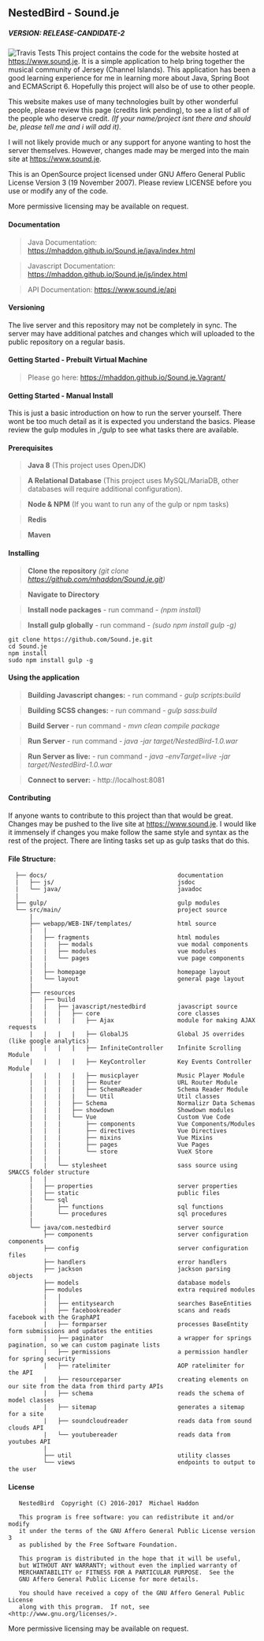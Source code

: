 ## NestedBird - Sound.je
##### VERSION: RELEASE-CANDIDATE-2
![Travis Tests](https://travis-ci.org/mhaddon/Sound.je.svg?branch=master)
This project contains the code for the website hosted at https://www.sound.je. It is a simple application to help bring together the musical community of Jersey (Channel Islands). This application has been a good learning experience for me in learning more about Java, Spring Boot and ECMAScript 6. Hopefully this project will also be of use to other people.

This website makes use of many technologies built by other wonderful people, please review this page (credits link pending), to see a list of all of the people who deserve credit. *(If your name/project isnt there and should be, please tell me and i will add it).*

I will not likely provide much or any support for anyone wanting to host the server themselves. However, changes made may be merged into the main site at https://www.sound.je.

This is an OpenSource project licensed under GNU Affero General Public License Version 3 (19 November 2007). Please review LICENSE before you use or modify any of the code.

More permissive licensing may be available on request.

#### Documentation
> Java Documentation:         https://mhaddon.github.io/Sound.je/java/index.html

> Javascript Documentation:   https://mhaddon.github.io/Sound.je/js/index.html

> API Documentation:          https://www.sound.je/api

#### Versioning
The live server and this repository may not be completely in sync. The server may have additional patches and changes which will uploaded to the public repository on a regular basis.

#### Getting Started - Prebuilt Virtual Machine
> Please go here: https://mhaddon.github.io/Sound.je.Vagrant/

#### Getting Started - Manual Install
This is just a basic introduction on how to run the server yourself. There wont be too much detail as it is expected you understand the basics.
Please review the gulp modules in ,/gulp to see what tasks there are available.
#### Prerequisites
> **Java 8** (This project uses OpenJDK)

> **A Relational Database** (This project uses MySQL/MariaDB, other databases will require additional configuration).

> **Node & NPM** (If you want to run any of the gulp or npm tasks)

> **Redis**

> **Maven**

#### Installing
> **Clone the repository** *(git clone https://github.com/mhaddon/Sound.je.git)*

> **Navigate to Directory**

> **Install node packages** - run command - *(npm install)*

> **Install gulp globally** - run command -  *(sudo npm install gulp -g)*
```
git clone https://github.com/Sound.je.git
cd Sound.je
npm install
sudo npm install gulp -g
```

#### Using the application
> **Building Javascript changes:** - run command -  *gulp scripts:build*

> **Building SCSS changes:** - run command -  *gulp sass:build*

> **Build Server** - run command - *mvn clean compile package*

> **Run Server** - run command - *java -jar target/NestedBird-1.0.war*

> **Run Server as live:** - run command - *java -envTarget=live -jar target/NestedBird-1.0.war*

> **Connect to server:** - http://localhost:8081

#### Contributing
If anyone wants to contribute to this project than that would be great.
Changes may be pushed to the live site at https://www.sound.je.
I would like it immensely if changes you make follow the same style and syntax as the rest of the project.
There are linting tasks set up as gulp tasks that do this.

#### File Structure:

```
  ├── docs/                                     documentation
  |   ├── js/                                   jsdoc
  |   └── java/                                 javadoc
  |
  ├── gulp/                                     gulp modules
  └── src/main/                                 project source
      |
      ├── webapp/WEB-INF/templates/             html source
      |   |
      |   ├── fragments                         html modules
      |   |   ├── modals                        vue modal components
      |   |   ├── modules                       vue modules
      |   |   └── pages                         vue page components
      |   |
      |   ├── homepage                          homepage layout
      |   └── layout                            general page layout
      |
      ├── resources
      |   ├── build
      |   |   ├── javascript/nestedbird         javascript source
      |   |   |   ├── core                      core classes
      |   |   |   |   ├── Ajax                  module for making AJAX requests
      |   |   |   |   ├── GlobalJS              Global JS overrides (like google analytics)
      |   |   |   |   ├── InfiniteController    Infinite Scrolling Module
      |   |   |   |   ├── KeyController         Key Events Controller Module
      |   |   |   |   ├── musicplayer           Music Player Module
      |   |   |   |   ├── Router                URL Router Module
      |   |   |   |   ├── SchemaReader          Schema Reader Module
      |   |   |   |   └── Util                  Util classes
      |   |   |   ├── Schema                    Normalizr Data Schemas
      |   |   |   ├── showdown                  Showdown modules
      |   |   |   └── Vue                       Custom Vue Code
      |   |   |       ├── components            Vue Components/Modules
      |   |   |       ├── directives            Vue Directives
      |   |   |       ├── mixins                Vue Mixins
      |   |   |       ├── pages                 Vue Pages
      |   |   |       └── store                 VueX Store
      |   |   |
      |   |   └── stylesheet                    sass source using SMACCS folder structure
      |   |
      |   ├── properties                        server properties
      |   ├── static                            public files
      |   └── sql
      |       ├── functions                     sql functions
      |       └── procedures                    sql procedures
      |
      └── java/com.nestedbird                   server source
          ├── components                        server configuration components
          ├── config                            server configuration files
          ├── handlers                          error handlers
          ├── jackson                           jackson parsing objects
          ├── models                            database models
          ├── modules                           extra required modules
          |   |
          |   ├── entitysearch                  searches BaseEntities
          |   ├── facebookreader                scans and reads facebook with the GraphAPI
          |   ├── formparser                    processes BaseEntity form submissions and updates the entities
          |   ├── paginator                     a wrapper for springs pagination, so we can custom paginate lists
          |   ├── permissions                   a permission handler for spring security
          |   ├── ratelimiter                   AOP ratelimiter for the API
          |   ├── resourceparser                creating elements on our site from the data from third party APIs
          |   ├── schema                        reads the schema of model classes
          |   ├── sitemap                       generates a sitemap for a site
          |   ├── soundcloudreader              reads data from sound clouds API
          |   └── youtubereader                 reads data from youtubes API
          |
          ├── util                              utility classes
          └── views                             endpoints to output to the user
```
#### License
```
   NestedBird  Copyright (C) 2016-2017  Michael Haddon

   This program is free software: you can redistribute it and/or modify
   it under the terms of the GNU Affero General Public License version 3
   as published by the Free Software Foundation.

   This program is distributed in the hope that it will be useful,
   but WITHOUT ANY WARRANTY; without even the implied warranty of
   MERCHANTABILITY or FITNESS FOR A PARTICULAR PURPOSE.  See the
   GNU Affero General Public License for more details.

   You should have received a copy of the GNU Affero General Public License
   along with this program.  If not, see <http://www.gnu.org/licenses/>.
```
More permissive licensing may be available on request.
